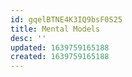 ```yaml
---
id: gqelBTNE4K3IQ9bsF0S25
title: Mental Models
desc: ''
updated: 1639759165188
created: 1639759165188
---
```


